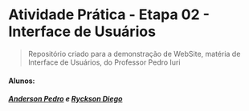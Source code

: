 # Atividade Prática - Etapa 02 - Interface de Usuários
>Repositório criado para a demonstração de WebSite, matéria de Interface de Usuários, do Professor Pedro Iuri 
#### Alunos:
##### [Anderson Pedro](http://lattes.cnpq.br/5480090750325383) e [Ryckson Diego]( http://lattes.cnpq.br/9962994617885089)


